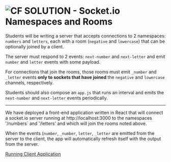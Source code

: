 ![CF](http://i.imgur.com/7v5ASc8.png) SOLUTION - Socket.io Namespaces and Rooms
==========================================================

Students will be writing a server that accepts connections to 2 namespaces: `numbers` and `letters`, each with a room (`negative` and `lowercase`) that can be optionally joined by a client.

The server must respond to 2 events: `next-number` and `next-letter` and emit `number` and `letter` events with some payload.

For connections that join the rooms, those rooms must emit `_number` and `_letter` events **only to sockets that have joined** the `negative` and `lowercase` channels, respectively.

Students should also compose an `app.js` that runs an interval and emits the `next-number` and `next-letter` events periodically.

---

We have deployed a front-end application written in React that will connect a socket.io server running at http://localhost:3000 to the namespaces '/numbers` and '/letters' and which will join the rooms noted above.

When the events (`number`, `_number`, `letter`, `_letter` are emitted from the server to the client, the app will automatically refresh itself with the output from the server.

[Running Client Application](https://pmww0ww42q.codesandbox.io/)

